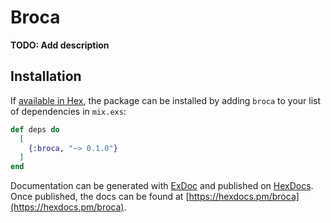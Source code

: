 # Broca

**TODO: Add description**

## Installation

If [available in Hex](https://hex.pm/docs/publish), the package can be installed
by adding `broca` to your list of dependencies in `mix.exs`:

```elixir
def deps do
  [
    {:broca, "~> 0.1.0"}
  ]
end
```

Documentation can be generated with [ExDoc](https://github.com/elixir-lang/ex_doc)
and published on [HexDocs](https://hexdocs.pm). Once published, the docs can
be found at [https://hexdocs.pm/broca](https://hexdocs.pm/broca).

